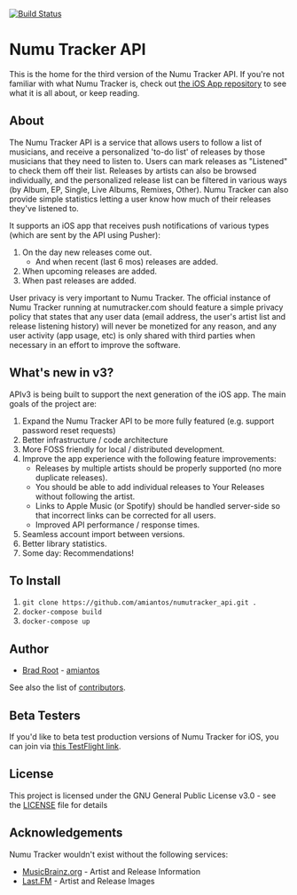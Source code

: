 [![Build Status](https://travis-ci.org/amiantos/numutracker_api.svg?branch=master)](https://travis-ci.org/amiantos/numutracker_api)

# Numu Tracker API

This is the home for the third version of the Numu Tracker API. If you're not familiar with what Numu Tracker is, check out [the iOS App repository](https://www.github.com/amiantos/numutracker_ios) to see what it is all about, or keep reading.

## About

The Numu Tracker API is a service that allows users to follow a list of musicians, and receive a personalized 'to-do list' of releases by those musicians that they need to listen to. Users can mark releases as "Listened" to check them off their list. Releases by artists can also be browsed individually, and the personalized release list can be filtered in various ways (by Album, EP, Single, Live Albums, Remixes, Other). Numu Tracker can also provide simple statistics letting a user know how much of their releases they've listened to.

It supports an iOS app that receives push notifications of various types (which are sent by the API using Pusher):
1. On the day new releases come out.
    - And when recent (last 6 mos) releases are added.
2. When upcoming releases are added.
3. When past releases are added.

User privacy is very important to Numu Tracker. The official instance of Numu Tracker running at numutracker.com should feature a simple privacy policy that states that any user data (email address, the user's artist list and release listening history) will never be monetized for any reason, and any user activity (app usage, etc) is only shared with third parties when necessary in an effort to improve the software.

## What's new in v3?

APIv3 is being built to support the next generation of the iOS app. The main goals of the project are:

1. Expand the Numu Tracker API to be more fully featured (e.g. support password reset requests)
1. Better infrastructure / code architecture
1. More FOSS friendly for local / distributed development.
1. Improve the app experience with the following feature improvements:
    - Releases by multiple artists should be properly supported (no more duplicate releases).
    - You should be able to add individual releases to Your Releases without following the artist.
    - Links to Apple Music (or Spotify) should be handled server-side so that incorrect links can be corrected for all users.
    - Improved API performance / response times.
1. Seamless account import between versions.
1. Better library statistics.
1. Some day: Recommendations!


## To Install

1. `git clone https://github.com/amiantos/numutracker_api.git .`
1. `docker-compose build`
1. `docker-compose up`


## Author

* [Brad Root](https://bradroot.me) - [amiantos](https://github.com/amiantos)

See also the list of [contributors](https://github.com/amiantos/numutracker_api/contributors).

## Beta Testers

If you'd like to beta test production versions of Numu Tracker for iOS, you can join via [this TestFlight link](https://testflight.apple.com/join/Voa7rsgJ).

## License

This project is licensed under the GNU General Public License v3.0 - see the [LICENSE](LICENSE) file for details

## Acknowledgements
Numu Tracker wouldn't exist without the following services:
- [MusicBrainz.org](http://www.musicbrainz.org) - Artist and Release Information
- [Last.FM](http://www.last.fm) - Artist and Release Images
